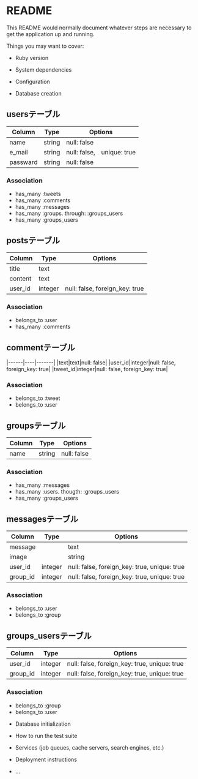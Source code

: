 # README

This README would normally document whatever steps are necessary to get the
application up and running.

Things you may want to cover:

* Ruby version

* System dependencies

* Configuration

* Database creation
## usersテーブル

|Column|Type|Options|
|------|----|-------|
|name|string|null: false|
|e_mail|string|null: false,　unique: true|
|passward|string|null: false|

### Association
- has_many :tweets
- has_many :comments
- has_many :messages
- has_many :groups. through: :groups_users
- has_many :groups_users

## postsテーブル
Column|Type|Options|
|------|----|-------|
|title|text||
|content|text||
|user_id|integer|null: false, foreign_key: true|

### Association
- belongs_to :user
- has_many :comments

## commentテーブル
|------|----|-------|
|text|text|null: false|
|user_id|integer|null: false, foreign_key: true|
|tweet_id|integer|null: false, foreign_key: true|

### Association
- belongs_to :tweet
- belongs_to :user

## groupsテーブル

|Column|Type|Options|
|------|----|-------|
|name|string|null: false|

### Association
- has_many :messages
- has_many :users. thougth: :groups_users
- has_many :groups_users

## messagesテーブル

|Column|Type|Options|
|------|----|-------|
|message||text|
|image||string|
|user_id|integer|null: false, foreign_key: true, unique: true|
|group_id|integer|null: false, foreign_key: true, unique: true|

### Association
- belongs_to :user
- belongs_to :group

## groups_usersテーブル

|Column|Type|Options|
|------|----|-------|
|user_id|integer|null: false, foreign_key: true, unique: true|
|group_id|integer|null: false, foreign_key: true, unique: true|

### Association
- belongs_to :group
- belongs_to :user

* Database initialization

* How to run the test suite

* Services (job queues, cache servers, search engines, etc.)

* Deployment instructions

* ...
